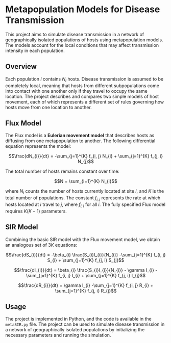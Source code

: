 # Metapopulation Models for Disease Transmission

This project aims to simulate disease transmission in a network of geographically isolated populations of hosts using metapopulation models. The models account for the local conditions that may affect transmission intensity in each population.

## Overview

Each population $i$ contains $N_{i}$ hosts. Disease transmission is assumed to be completely local, meaning that hosts from different subpopulations come into contact with one another only if they travel to occupy the same location. The project describes and compares two simple models of host movement, each of which represents a different set of rules governing how hosts move from one location to another.

## Flux Model

The Flux model is a **Eulerian movement model** that describes hosts as diffusing from one metapopulation to another. The following differential equation represents the model:

$$\frac{dN_{i}}{dt} = -\sum_{j=1}^{K} f_{i, j} N_{i} + \sum_{j=1}^{K} f_{j, i} N_{j}$$ 

The total number of hosts remains constant over time:

$$N = \sum_{i=1}^{K} N_{i}$$

where $N_{i}$ counts the number of hosts currently located at site $i$, and $K$ is the total number of populations. The constant $f_{i, j}$ represents the rate at which hosts located at $i$ travel to $j$, where $f_{i, i}$ for all $i$. The fully specified Flux model requires $K(K - 1)$ parameters.

## SIR Model

Combining the basic SIR model with the Flux movement model, we obtain an analogous set of $3K$ equations:

$$\frac{dS_{i}}{dt} = -\beta_{i} \frac{S_{i}I_{i}}{N_{i}} -\sum_{j=1}^{K} f_{i, j} S_{i} + \sum_{j=1}^{K} f_{j, i} S_{j}$$

$$\frac{dI_{i}}{dt} = \beta_{i} \frac{S_{i}I_{i}}{N_{i}} - \gamma I_{i} -\sum_{j=1}^{K} f_{i, j} I_{i} + \sum_{j=1}^{K} f_{j, i} I_{j}$$

$$\frac{dR_{i}}{dt} = \gamma I_{i} -\sum_{j=1}^{K} f_{i, j} R_{i} + \sum_{j=1}^{K} f_{j, i} R_{j}$$

## Usage

The project is implemented in Python, and the code is available in the ``metaSIR.py`` file. The project can be used to simulate disease transmission in a network of geographically isolated populations by initializing the necessary parameters and running the simulation.
